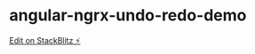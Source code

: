 # angular-ngrx-undo-redo-demo

[Edit on StackBlitz ⚡️](https://stackblitz.com/edit/angular-ngrx-undo-redo-demo)